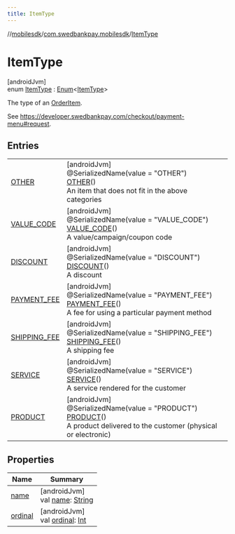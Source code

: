 ```yaml
---
title: ItemType
---
```

//[mobilesdk](../../../index.html)/[com.swedbankpay.mobilesdk](../index.html)/[ItemType](index.html)



# ItemType



[androidJvm]\
enum [ItemType](index.html) : [Enum](https://kotlinlang.org/api/latest/jvm/stdlib/kotlin/-enum/index.html)&lt;[ItemType](index.html)&gt; 

The type of an [OrderItem](../-order-item/index.html).



See https://developer.swedbankpay.com/checkout/payment-menu#request.



## Entries


| | |
|---|---|
| [OTHER](-o-t-h-e-r/index.html) | [androidJvm]<br>@SerializedName(value = "OTHER")<br>[OTHER](-o-t-h-e-r/index.html)()<br>An item that does not fit in the above categories |
| [VALUE_CODE](-v-a-l-u-e_-c-o-d-e/index.html) | [androidJvm]<br>@SerializedName(value = "VALUE_CODE")<br>[VALUE_CODE](-v-a-l-u-e_-c-o-d-e/index.html)()<br>A value/campaign/coupon code |
| [DISCOUNT](-d-i-s-c-o-u-n-t/index.html) | [androidJvm]<br>@SerializedName(value = "DISCOUNT")<br>[DISCOUNT](-d-i-s-c-o-u-n-t/index.html)()<br>A discount |
| [PAYMENT_FEE](-p-a-y-m-e-n-t_-f-e-e/index.html) | [androidJvm]<br>@SerializedName(value = "PAYMENT_FEE")<br>[PAYMENT_FEE](-p-a-y-m-e-n-t_-f-e-e/index.html)()<br>A fee for using a particular payment method |
| [SHIPPING_FEE](-s-h-i-p-p-i-n-g_-f-e-e/index.html) | [androidJvm]<br>@SerializedName(value = "SHIPPING_FEE")<br>[SHIPPING_FEE](-s-h-i-p-p-i-n-g_-f-e-e/index.html)()<br>A shipping fee |
| [SERVICE](-s-e-r-v-i-c-e/index.html) | [androidJvm]<br>@SerializedName(value = "SERVICE")<br>[SERVICE](-s-e-r-v-i-c-e/index.html)()<br>A service rendered for the customer |
| [PRODUCT](-p-r-o-d-u-c-t/index.html) | [androidJvm]<br>@SerializedName(value = "PRODUCT")<br>[PRODUCT](-p-r-o-d-u-c-t/index.html)()<br>A product delivered to the customer (physical or electronic) |


## Properties


| Name | Summary |
|---|---|
| [name](../-re-order-purchase-indicator/-f-i-r-s-t_-t-i-m-e_-o-r-d-e-r-e-d/index.html#-372974862%2FProperties%2F-1074806346) | [androidJvm]<br>val [name](../-re-order-purchase-indicator/-f-i-r-s-t_-t-i-m-e_-o-r-d-e-r-e-d/index.html#-372974862%2FProperties%2F-1074806346): [String](https://kotlinlang.org/api/latest/jvm/stdlib/kotlin/-string/index.html) |
| [ordinal](../-re-order-purchase-indicator/-f-i-r-s-t_-t-i-m-e_-o-r-d-e-r-e-d/index.html#-739389684%2FProperties%2F-1074806346) | [androidJvm]<br>val [ordinal](../-re-order-purchase-indicator/-f-i-r-s-t_-t-i-m-e_-o-r-d-e-r-e-d/index.html#-739389684%2FProperties%2F-1074806346): [Int](https://kotlinlang.org/api/latest/jvm/stdlib/kotlin/-int/index.html) |

